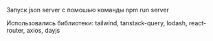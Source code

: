 Запуск json server с помошью команды npm run server

Использовались библиотеки: tailwind, tanstack-query, lodash, react-router, axios, dayjs

